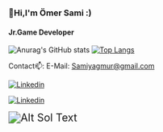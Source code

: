 ### 👋Hi,I'm Ömer Sami :)
#### Jr.Game Developer
![Anurag's GitHub stats](https://github-readme-stats.vercel.app/api?username=samiyagmur&show_icons=true&theme=dark)  [![Top Langs](https://github-readme-stats.vercel.app/api/top-langs/?username=samiyagmur&layout=compact&theme=dark)](https://github.com/anuraghazra/github-readme-stats)

Contact📫:
E-Mail: Samiyagmur@gmail.com

[![Linkedin](https://user-images.githubusercontent.com/77567437/204932209-27ef923d-1879-4bf7-b29a-0e25c1a93384.png)][1]

[1]: https://www.linkedin.com/in/%C3%B6mer-sami-ya%C4%9Fmur-6b64b018b/


[![Linkedin](https://user-images.githubusercontent.com/77567437/204914179-e4bdb56f-6a88-4db3-88c2-c9df092f2184.png)][2]

[2]: https://www.linkedin.com/in/%C3%B6mer-sami-ya%C4%9Fmur-6b64b018b/


<img src="https://media.giphy.com/media/Rs2iAnfEImXIs/giphy.gif" alt="Alt Sol Text" style="zoom:150%;" />




